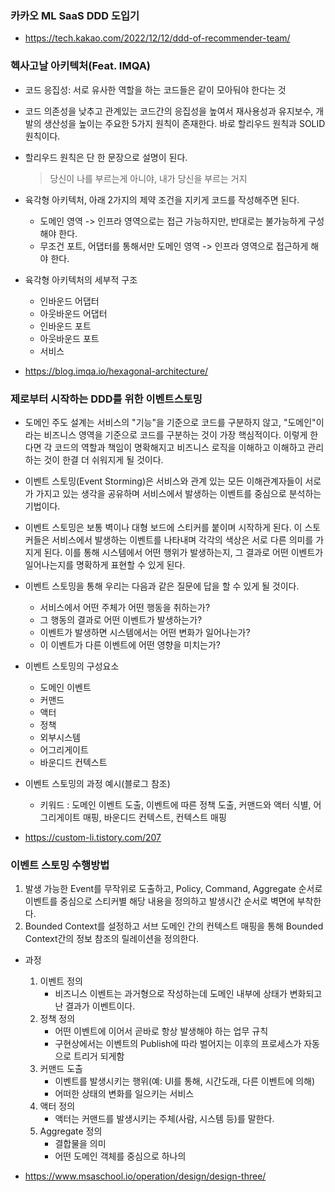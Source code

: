 ### 카카오 ML SaaS DDD 도입기
- https://tech.kakao.com/2022/12/12/ddd-of-recommender-team/


### 헥사고날 아키텍처(Feat. IMQA)
- 코드 응집성: 서로 유사한 역할을 하는 코드들은 같이 모아둬야 한다는 것
- 코드 의존성을 낮추고 관계있는 코드간의 응집성을 높여서 재사용성과 유지보수, 개발의 생산성을 높이는 주요한 5가지 원칙이 존재한다. 바로 할리우드 원칙과 SOLID원칙이다.
- 할리우드 원칙은 단 한 문장으로 설명이 된다.
  > 당신이 나를 부르는게 아니야, 내가 당신을 부르는 거지
- 육각형 아키텍처, 아래 2가지의 제약 조건을 지키게 코드를 작성해주면 된다.
  - 도메인 영역 -> 인프라 영역으로는 접근 가능하지만, 반대로는 불가능하게 구성해야 한다.
  - 무조건 포트, 어댑터를 통해서만 도메인 영역 -> 인프라 영역으로 접근하게 해야 한다.
- 육각형 아키텍처의 세부적 구조
  - 인바운드 어댑터
  - 아웃바운드 어댑터
  - 인바운드 포트
  - 아웃바운드 포트
  - 서비스    

- https://blog.imqa.io/hexagonal-architecture/


### 제로부터 시작하는 DDD를 위한 이벤트스토밍
- 도메인 주도 설계는 서비스의 "기능"을 기준으로 코드를 구분하지 않고, "도메인"이라는 비즈니스 영역을 기준으로 코드를 구분하는 것이 가장 핵심적이다. 이렇게 한다면 각 코드의 역할과 책임이 명확해지고 비즈니스 로직을 이해하고 이해하고 관리하는 것이 한결 더 쉬워지게 될 것이다.
- 이벤트 스토밍(Event Storming)은 서비스와 관계 있는 모든 이해관계자들이 서로가 가지고 있는 생각을 공유하며 서비스에서 발생하는 이벤트를 중심으로 분석하는 기법이다.
- 이벤트 스토밍은 보통 벽이나 대형 보드에 스티커를 붙이며 시작하게 된다. 이 스토커들은 서비스에서 발생하는 이벤트를 나타내며 각각의 색상은 서로 다른 의미를 가지게 된다. 이를 통해 시스템에서 어떤 행위가 발생하는지, 그 결과로 어떤 이벤트가 일어나는지를 명확하게 표현할 수 있게 된다.
- 이벤트 스토밍을 통해 우리는 다음과 같은 질문에 답을 할 수 있게 될 것이다.
  - 서비스에서 어떤 주체가 어떤 행동을 취하는가?
  - 그 행동의 결과로 어떤 이벤트가 발생하는가?
  - 이벤트가 발생하면 시스템에서는 어떤 변화가 일어나는가?
  - 이 이벤트가 다른 이벤트에 어떤 영향을 미치는가?
 
- 이벤트 스토밍의 구성요소
  - 도메인 이벤트
  - 커맨드
  - 액터
  - 정책
  - 외부시스템
  - 어그리게이트
  - 바운디드 컨텍스트
- 이벤트 스토밍의 과정 예시(블로그 참조)
  - 키워드 : 도메인 이벤트 도출, 이벤트에 따른 정책 도출, 커맨드와 액터 식별, 어그리게이트 매핑, 바운디드 컨텍스트, 컨텍스트 매핑    
- https://custom-li.tistory.com/207


### 이벤트 스토밍 수행방법
1. 발생 가능한 Event를 무작위로 도출하고, Policy, Command, Aggregate 순서로 이벤트를 중심으로 스티커별 해당 내용을 정의하고 발생시간 순서로 벽면에 부착한다.
2. Bounded Context를 설정하고 서브 도메인 간의 컨텍스트 매핑을 통해 Bounded Context간의 정보 참조의 릴레이션을 정의한다.
- 과정
  1) 이벤트 정의
     - 비즈니스 이벤트는 과거형으로 작성하는데 도메인 내부에 상태가 변화되고 난 결과가 이벤트이다.
  2) 정책 정의
     - 어떤 이벤트에 이어서 곧바로 항상 발생해야 하는 업무 규칙
     - 구현상에서는 이벤트의 Publish에 따라 벌어지는 이후의 프로세스가 자동으로 트리거 되게함
  3) 커맨드 도출
     - 이벤트를 발생시키는 행위(예: UI를 통해, 시간도래, 다른 이벤트에 의해)
     - 어떠한 상태의 변화를 일으키는 서비스
  4) 액터 정의
     - 액터는 커맨드를 발생시키는 주체(사람, 시스템 등)를 말한다.
  5) Aggregate 정의
     - 결합물을 의미
     - 어떤 도메인 객체를 중심으로 하나의 


- https://www.msaschool.io/operation/design/design-three/
